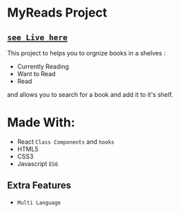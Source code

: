 # MyReads Project
## [`see Live here`](https://my-library-app-amber.vercel.app/)

This project to helps you to orgnize books in a shelves :
  * Currently Reading
  * Want to Read
  * Read
    
and allows you to search for a book and add it to it's shelf.

# Made With: 
  * React `Class Components` and `hooks` 
  * HTML5
  * CSS3
  * Javascript `ES6`

## Extra Features
 * `Multi Language`